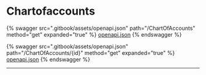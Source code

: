 # Chartofaccounts

{% swagger src=".gitbook/assets/openapi.json" path="/ChartOfAccounts" method="get" expanded="true" %}
[openapi.json](.gitbook/assets/openapi.json)
{% endswagger %}

{% swagger src=".gitbook/assets/openapi.json" path="/ChartOfAccounts/{id}" method="get" expanded="true" %}
[openapi.json](.gitbook/assets/openapi.json)
{% endswagger %}

***

